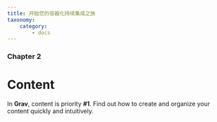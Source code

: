 ```yaml
---
title: 开始您的容器化持续集成之旅
taxonomy:
    category:
        - docs
---
```


### Chapter 2

# Content

In **Grav**, content is priority **#1**.  Find out how to create and organize your content quickly and intuitively.
